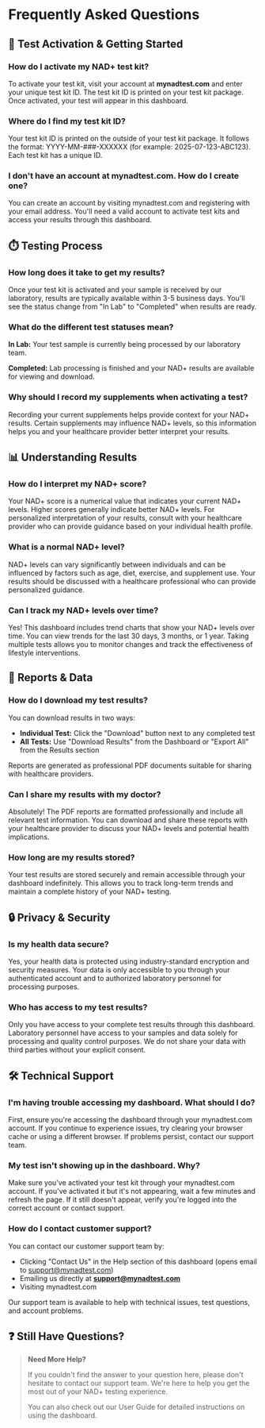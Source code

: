 # Frequently Asked Questions

## 🧪 Test Activation & Getting Started

### How do I activate my NAD+ test kit?

To activate your test kit, visit your account at **mynadtest.com** and enter your unique test kit ID. The test kit ID is printed on your test kit package. Once activated, your test will appear in this dashboard.

### Where do I find my test kit ID?

Your test kit ID is printed on the outside of your test kit package. It follows the format: YYYY-MM-###-XXXXXX (for example: 2025-07-123-ABC123). Each test kit has a unique ID.

### I don't have an account at mynadtest.com. How do I create one?

You can create an account by visiting mynadtest.com and registering with your email address. You'll need a valid account to activate test kits and access your results through this dashboard.

## ⏱️ Testing Process

### How long does it take to get my results?

Once your test kit is activated and your sample is received by our laboratory, results are typically available within 3-5 business days. You'll see the status change from "In Lab" to "Completed" when results are ready.

### What do the different test statuses mean?

**In Lab:** Your test sample is currently being processed by our laboratory team.

**Completed:** Lab processing is finished and your NAD+ results are available for viewing and download.

### Why should I record my supplements when activating a test?

Recording your current supplements helps provide context for your NAD+ results. Certain supplements may influence NAD+ levels, so this information helps you and your healthcare provider better interpret your results.

## 📊 Understanding Results

### How do I interpret my NAD+ score?

Your NAD+ score is a numerical value that indicates your current NAD+ levels. Higher scores generally indicate better NAD+ levels. For personalized interpretation of your results, consult with your healthcare provider who can provide guidance based on your individual health profile.

### What is a normal NAD+ level?

NAD+ levels can vary significantly between individuals and can be influenced by factors such as age, diet, exercise, and supplement use. Your results should be discussed with a healthcare professional who can provide personalized guidance.

### Can I track my NAD+ levels over time?

Yes! This dashboard includes trend charts that show your NAD+ levels over time. You can view trends for the last 30 days, 3 months, or 1 year. Taking multiple tests allows you to monitor changes and track the effectiveness of lifestyle interventions.

## 📄 Reports & Data

### How do I download my test results?

You can download results in two ways:

- **Individual Test:** Click the "Download" button next to any completed test
- **All Tests:** Use "Download Results" from the Dashboard or "Export All" from the Results section

Reports are generated as professional PDF documents suitable for sharing with healthcare providers.

### Can I share my results with my doctor?

Absolutely! The PDF reports are formatted professionally and include all relevant test information. You can download and share these reports with your healthcare provider to discuss your NAD+ levels and potential health implications.

### How long are my results stored?

Your test results are stored securely and remain accessible through your dashboard indefinitely. This allows you to track long-term trends and maintain a complete history of your NAD+ testing.

## 🔒 Privacy & Security

### Is my health data secure?

Yes, your health data is protected using industry-standard encryption and security measures. Your data is only accessible to you through your authenticated account and to authorized laboratory personnel for processing purposes.

### Who has access to my test results?

Only you have access to your complete test results through this dashboard. Laboratory personnel have access to your samples and data solely for processing and quality control purposes. We do not share your data with third parties without your explicit consent.

## 🛠️ Technical Support

### I'm having trouble accessing my dashboard. What should I do?

First, ensure you're accessing the dashboard through your mynadtest.com account. If you continue to experience issues, try clearing your browser cache or using a different browser. If problems persist, contact our support team.

### My test isn't showing up in the dashboard. Why?

Make sure you've activated your test kit through your mynadtest.com account. If you've activated it but it's not appearing, wait a few minutes and refresh the page. If it still doesn't appear, verify you're logged into the correct account or contact support.

### How do I contact customer support?

You can contact our customer support team by:
- Clicking "Contact Us" in the Help section of this dashboard (opens email to support@mynadtest.com)
- Emailing us directly at **support@mynadtest.com**
- Visiting mynadtest.com

Our support team is available to help with technical issues, test questions, and account problems.

## ❓ Still Have Questions?

> **Need More Help?**
> 
> If you couldn't find the answer to your question here, please don't hesitate to contact our support team. We're here to help you get the most out of your NAD+ testing experience.
> 
> You can also check out our User Guide for detailed instructions on using the dashboard.